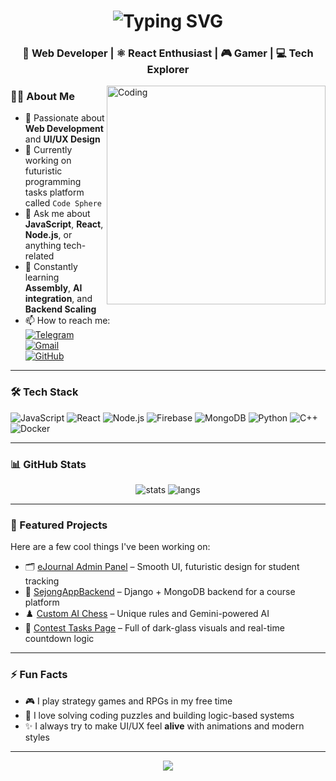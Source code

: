 <h1 align="center">
  <img src="https://readme-typing-svg.herokuapp.com?font=Fira+Code&size=30&pause=1000&center=true&vCenter=true&width=600&lines=Hello%2C+World!;My+name+is+Muhammadrizo+%F0%9F%91%8B" alt="Typing SVG" />
</h1>
<h3 align="center">🚀 Web Developer | ⚛️ React Enthusiast | 🎮 Gamer | 💻 Tech Explorer</h3>

<img align="right" alt="Coding" width="350" src="https://media.giphy.com/media/qgQUggAC3Pfv687qPC/giphy.gif">

### 👨‍💻 About Me
- 🌟 Passionate about **Web Development** and **UI/UX Design**
- 🔭 Currently working on futuristic programming tasks platform called `Code Sphere`
- 💬 Ask me about **JavaScript**, **React**, **Node.js**, or anything tech-related
- 🎯 Constantly learning **Assembly**, **AI integration**, and **Backend Scaling**
- 📫 How to reach me:  
  [![Telegram](https://img.shields.io/badge/Telegram-2CA5E0?style=flat&logo=telegram&logoColor=white)](https://t.me/s_m_a_3)  
  [![Gmail](https://img.shields.io/badge/Gmail-D14836?style=flat&logo=gmail&logoColor=white)](mailto:muhammadrizo.shokirov2006@gmail.com)  
  [![GitHub](https://img.shields.io/badge/GitHub-100000?style=flat&logo=github&logoColor=white)](https://github.com/rizo0103)  

---

### 🛠️ Tech Stack
![JavaScript](https://img.shields.io/badge/-JavaScript-F7DF1E?style=flat&logo=javascript&logoColor=000)
![React](https://img.shields.io/badge/-React-61DAFB?style=flat&logo=react&logoColor=000)
![Node.js](https://img.shields.io/badge/-Node.js-339933?style=flat&logo=node.js&logoColor=white)
![Firebase](https://img.shields.io/badge/-Firebase-FFCA28?style=flat&logo=firebase&logoColor=000)
![MongoDB](https://img.shields.io/badge/-MongoDB-47A248?style=flat&logo=mongodb&logoColor=white)
![Python](https://img.shields.io/badge/-Python-3776AB?style=flat&logo=python&logoColor=white)
![C++](https://img.shields.io/badge/-C++-00599C?style=flat&logo=c%2B%2B&logoColor=white)
![Docker](https://img.shields.io/badge/-Docker-2496ED?style=flat&logo=docker&logoColor=white)

---

### 📊 GitHub Stats
<p align="center">
  <img src="https://github-readme-stats.vercel.app/api?username=Muhammadrizo&show_icons=true&theme=tokyonight" alt="stats" />
  <img src="https://github-readme-stats.vercel.app/api/top-langs/?username=Muhammadrizo&layout=compact&theme=tokyonight" alt="langs" />
</p>

---

### 📂 Featured Projects
Here are a few cool things I've been working on:

- 🗂️ [eJournal Admin Panel](https://github.com/yourRepoLink) – Smooth UI, futuristic design for student tracking  
- 🤖 [SejongAppBackend](https://github.com/yourRepoLink) – Django + MongoDB backend for a course platform  
- ♟️ [Custom AI Chess](https://github.com/yourRepoLink) – Unique rules and Gemini-powered AI  
- 🧠 [Contest Tasks Page](https://github.com/yourRepoLink) – Full of dark-glass visuals and real-time countdown logic  

---

### ⚡ Fun Facts
- 🎮 I play strategy games and RPGs in my free time  
- 🧠 I love solving coding puzzles and building logic-based systems  
- ✨ I always try to make UI/UX feel **alive** with animations and modern styles

---

<p align="center">
  <img src="https://capsule-render.vercel.app/api?type=waving&color=00BFFF&height=100&section=footer"/>
</p>
